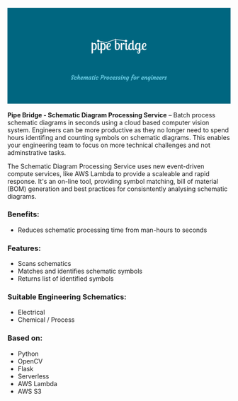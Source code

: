[![Pipe Bridge Schematic Processing Service](./assets/pipe-bridge-logo.png)]()

**Pipe Bridge - Schematic Diagram Processing Service** – Batch process schematic diagrams in seconds using a cloud based computer vision system. Engineers can be more productive as they no longer need to spend hours identifing and counting symbols on schematic diagrams. This enables your engineering team to focus on more technical challenges and not adminstrative tasks.

The Schematic Diagram Processing Service uses new event-driven compute services, like AWS Lambda to provide a scaleable and rapid response.  It's an on-line tool, providing symbol matching, bill of material (BOM) generation and best practices for consisntently analysing schematic diagrams.

### Benefits:
+ Reduces schematic processing time from man-hours to seconds

### Features:
+ Scans schematics
+ Matches and identifies schematic symbols
+ Returns list of identified symbols

### Suitable Engineering Schematics:
+ Electrical
+ Chemical / Process

### Based on:
+ Python
+ OpenCV
+ Flask
+ Serverless
+ AWS Lambda
+ AWS S3




